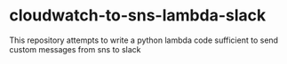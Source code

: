 # cloudwatch-to-sns-lambda-slack
This repository attempts to write a python lambda code sufficient to send custom messages from sns to slack
